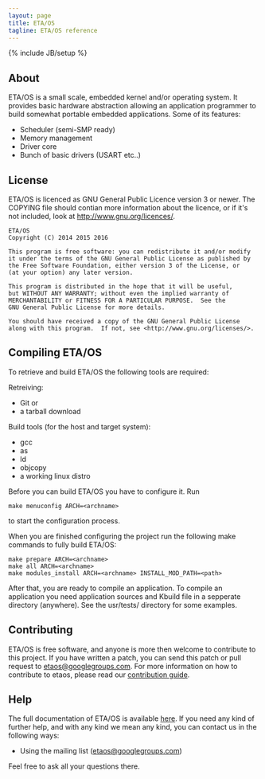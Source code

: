 ```yaml
---
layout: page
title: ETA/OS
tagline: ETA/OS reference
---
```

{% include JB/setup %}


## About

ETA/OS is a small scale, embedded kernel and/or operating system. It provides
basic hardware abstraction allowing an application programmer to build somewhat
portable embedded applications. Some of its features:

  * Scheduler (semi-SMP ready)
  * Memory management
  * Driver core
  * Bunch of basic drivers (USART etc..)

## License

ETA/OS is licenced as GNU General Public Licence version 3 or newer. 
The COPYING file should contian more information about the licence, or
if it's not included, look at http://www.gnu.org/licences/.

    ETA/OS
    Copyright (C) 2014 2015 2016

    This program is free software: you can redistribute it and/or modify
    it under the terms of the GNU General Public License as published by
    the Free Software Foundation, either version 3 of the License, or
    (at your option) any later version.

    This program is distributed in the hope that it will be useful,
    but WITHOUT ANY WARRANTY; without even the implied warranty of
    MERCHANTABILITY or FITNESS FOR A PARTICULAR PURPOSE.  See the
    GNU General Public License for more details.

    You should have received a copy of the GNU General Public License
    along with this program.  If not, see <http://www.gnu.org/licenses/>.

## Compiling ETA/OS

To retrieve and build ETA/OS the following tools are required:

Retreiving:

  * Git or
  * a tarball download

Build tools (for the host and target system):

  * gcc
  * as
  * ld
  * objcopy
  * a working linux distro

Before you can build ETA/OS you have to configure it. Run

    make menuconfig ARCH=<archname>

to start the configuration process.

When you are finished configuring the project run the following make commands
to fully build ETA/OS:

    make prepare ARCH=<archname>
    make all ARCH=<archname>
    make modules_install ARCH=<archname> INSTALL_MOD_PATH=<path>

After that, you are ready to compile an application. To compile an application
you need application sources and Kbuild file in a sepperate directory (anywhere).
See the usr/tests/ directory for some examples.

## Contributing

ETA/OS is free software, and anyone is more then welcome to contribute to this
project. If you have written a patch, you can send this patch or pull request to 
etaos@googlegroups.com. For more information on how to contribute to etaos,
please read our [contribution guide](contrib.html).

## Help

The full documentation of ETA/OS is available [here](docs). If you need any kind
of further help, and with any kind we mean any kind, you can contact us
in the following ways:

  * Using the mailing list (etaos@googlegroups.com)

Feel free to ask all your questions there.

